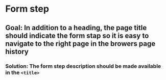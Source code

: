 # Form step

## Goal: In addition to a heading, the page title should indicate the form stap so it is easy to navigate to the right page in the browers page history

### Solution: The form step description should be made available in the `<title>`

<!--
wcag: 2.4.2
-->
